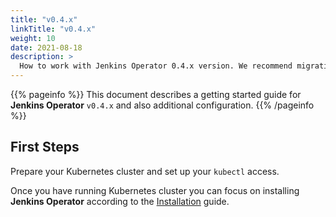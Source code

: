 ```yaml
---
title: "v0.4.x"
linkTitle: "v0.4.x"
weight: 10
date: 2021-08-18
description: >
  How to work with Jenkins Operator 0.4.x version. We recommend migrating to a newer version.
---
```


{{% pageinfo %}}
This document describes a getting started guide for **Jenkins Operator** `v0.4.x` and also additional configuration.
{{% /pageinfo %}}

## First Steps

Prepare your Kubernetes cluster and set up your `kubectl` access.

Once you have running Kubernetes cluster you can focus on installing **Jenkins Operator** according to the [Installation](/kubernetes-operator/docs/installation/) guide.
